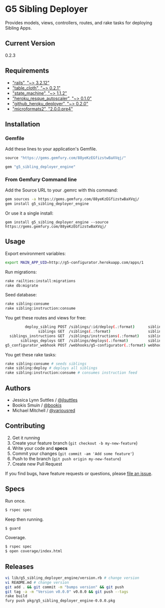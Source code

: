 # G5 Sibling Deployer

Provides models, views, controllers, routes, and rake tasks for deploying Sibling Apps.


## Current Version

0.2.3


## Requirements

* ["rails", "~> 3.2.12"](http://rubygems.org/gems/rails)
* ["table_cloth", "~> 0.2.1"](http://rubygems.org/gems/table_cloth)
* ["state_machine", "~> 1.1.2"](http://rubygems.org/gems/state_machine)
* ["heroku_resque_autoscaler", "~> 0.1.0"](http://rubygems.org/gems/heroku_resque_autoscaler)
* ["github_heroku_deployer", "~> 0.2.0"](http://rubygems.org/gems/github_heroku_deployer)
* ["microformats2", "2.0.0.pre4"](http://rubygems.org/gems/microformats2)


## Installation

### Gemfile

Add these lines to your application's Gemfile.

```ruby
source "https://gems.gemfury.com/88yeKzEGfizstwBaXVqj/"

gem "g5_sibling_deployer_engine"
```

### From Gemfury Command line

Add the Source URL to your .gemrc with this command:

```bash
gem sources -a https://gems.gemfury.com/88yeKzEGfizstwBaXVqj/
gem install g5_sibling_deployer_engine
```

Or use it a single install:

```
gem install g5_sibling_deployer_engine --source https://gems.gemfury.com/88yeKzEGfizstwBaXVqj/
```


## Usage

Export environment variables:
```bash
export MAIN_APP_UID=http://g5-configurator.herokuapp.com/apps/1
```

Run migrations:
```bash
rake railties:install:migrations
rake db:migrate
```

Seed database:
```bash
rake sibling:consume
rake sibling:instruction:consume
```

You get these routes and views for free:
```bash
         deploy_sibling POST /siblings/:id/deploy(.:format)      siblings#deploy
               siblings GET  /siblings(.:format)                 siblings#index
  siblings_instructions GET  /siblings/instructions(.:format)    siblings/instructions#index
       siblings_deploys GET  /siblings/deploys(.:format)         siblings/deploys#index
g5_configurator_webhook POST /webhooks/g5-configurator(.:format) webhooks#g5_configurator
```

You get these rake tasks:
```bash
rake sibling:consume # seeds siblings
rake sibling:deploy # deploys all siblings
rake sibling:instruction:consume # consumes instruction feed
```


## Authors

* Jessica Lynn Suttles / [@jlsuttles](https://github.com/jlsuttles)
* Bookis Smuin / [@bookis](https://github.com/bookis)
* Michael Mitchell / [@variousred](https://github.com/variousred)


## Contributing

2. Get it running
3. Create your feature branch (`git checkout -b my-new-feature`)
4. Write your code and **specs**
5. Commit your changes (`git commit -am 'Add some feature'`)
6. Push to the branch (`git push origin my-new-feature`)
7. Create new Pull Request

If you find bugs, have feature requests or questions, please
[file an issue](https://github.com/g5search/g5_sibling_deployer_engine/issues).


## Specs

Run once.
```bash
$ rspec spec
```

Keep then running.
```bash
$ guard
```

Coverage.
```bash
$ rspec spec
$ open coverage/index.html
```


## Releases

```bash
vi lib/g5_sibling_deployer_engine/version.rb # change version
vi README.md # change version
git add . && git commit -m "bumps version" && git push
git tag -a -m "Version v0.0.0" v0.0.0 && git push --tags
rake build
fury push pkg/g5_sibling_deployer_engine-0.0.0.pkg
```

